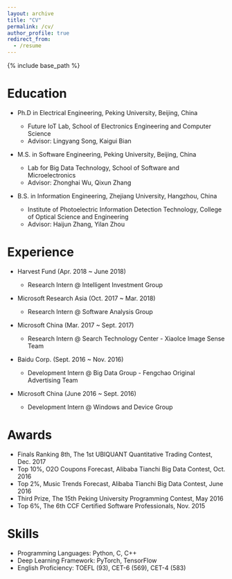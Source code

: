 ```yaml
---
layout: archive
title: "CV"
permalink: /cv/
author_profile: true
redirect_from:
  - /resume
---
```


{% include base_path %}

Education
======
* Ph.D in Electrical Engineering, Peking University, Beijing, China
  * Future IoT Lab, School of Electronics Engineering and Computer Science
  * Advisor: Lingyang Song, Kaigui Bian

* M.S. in Software Engineering, Peking University, Beijing, China
  * Lab for Big Data Technology, School of Software and Microelectronics
  * Advisor: Zhonghai Wu, Qixun Zhang

* B.S. in Information Engineering, Zhejiang University, Hangzhou, China
  * Institute of Photoelectric Information Detection Technology, College of Optical Science and Engineering
  * Advisor: Haijun Zhang, Yilan Zhou

Experience
======
* Harvest Fund (Apr. 2018 ~ June 2018)
  * Research Intern @ Intelligent Investment Group

* Microsoft Research Asia (Oct. 2017 ~ Mar. 2018)
  * Research Intern @ Software Analysis Group

* Microsoft China (Mar. 2017 ~ Sept. 2017)
  * Research Intern @ Search Technology Center - XiaoIce Image Sense Team

* Baidu Corp. (Sept. 2016 ~ Nov. 2016)
  * Development Intern @ Big Data Group - Fengchao Original Advertising Team

* Microsoft China (June 2016 ~ Sept. 2016)
  * Development Intern @ Windows and Device Group

Awards
======
* Finals Ranking 8th, The 1st UBIQUANT Quantitative Trading Contest, Dec. 2017
* Top 10%, O2O Coupons Forecast, Alibaba Tianchi Big Data Contest, Oct. 2016
* Top 2%, Music Trends Forecast, Alibaba Tianchi Big Data Contest, June 2016
* Third Prize, The 15th Peking University Programming Contest, May 2016
* Top 6%, The 6th CCF Certified Software Professionals, Nov. 2015

Skills
======
* Programming Languages: Python, C, C++
* Deep Learning Framework: PyTorch, TensorFlow
* English Proficiency: TOEFL (93), CET-6 (569), CET-4 (583)
